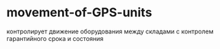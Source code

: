 # movement-of-GPS-units
контролирует движение оборудования между складами с контролем гарантийного срока и состояния
